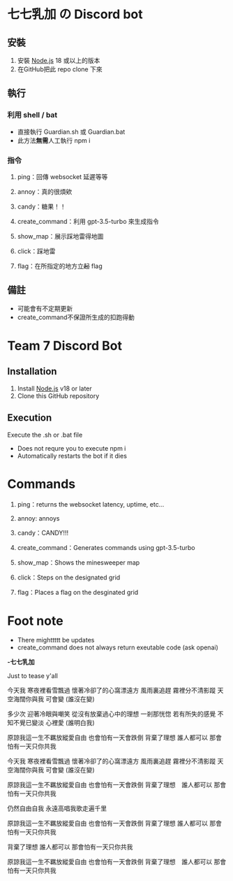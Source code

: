 # **七七乳加 の Discord bot**

## **安裝**

1. 安裝 [Node.js](https://nodejs.org/) 18 或以上的版本
2. 在GitHub把此 repo clone 下來

## **執行**
### 利用 shell / bat
 - 直接執行 Guardian.sh 或 Guardian.bat
 - 此方法**無需**人工執行 npm i

### 指令
1. ping：回傳 websocket 延遲等等

2. annoy：真的很煩欸

3. candy：糖果！！

4. create_command：利用 gpt-3.5-turbo 來生成指令

5. show_map：展示踩地雷得地圖

6. click：踩地雷

7. flag：在所指定的地方立~~起~~ flag

## **備註**
- 可能會有不定期更新
- create_command不保證所生成的扣跑得動

# Team 7 Discord Bot

## **Installation**
1. Install [Node.js](https://nodejs.org/) v18 or later
2. Clone this GitHub repository

## **Execution**
Execute the .sh or .bat file
- Does not requre you to execute npm i
- Automatically restarts the bot if it dies

# Commands
1. ping：returns the websocket latency, uptime, etc...

2. annoy: annoys

3. candy：CANDY!!!

4. create_command：Generates commands using gpt-3.5-turbo

5. show_map：Shows the minesweeper map

6. click：Steps on the designated grid

7. flag：Places a flag on the desginated grid

# Foot note
- There mighttttt be updates
- create_command does not always return exeutable code (ask openai)





**-七七乳加**



Just to tease y'all

今天我 寒夜裡看雪飄過
懷著冷卻了的心窩漂遠方
風雨裏追趕 霧裡分不清影蹤
天空海闊你與我 可會變 (誰沒在變)

多少次 迎著冷眼與嘲笑
從沒有放棄過心中的理想
一剎那恍惚 若有所失的感覺
不知不覺已變淡 心裡愛 (誰明白我)

原諒我這一生不羈放縱愛自由
也會怕有一天會跌倒
背棄了理想 誰人都可以
那會怕有一天只你共我

今天我 寒夜裡看雪飄過
懷著冷卻了的心窩漂遠方
風雨裏追趕 霧裡分不清影蹤
天空海闊你與我 可會變 (誰沒在變)

原諒我這一生不羈放縱愛自由
也會怕有一天會跌倒
背棄了理想　誰人都可以
那會怕有一天只你共我

仍然自由自我
永遠高唱我歌走遍千里

原諒我這一生不羈放縱愛自由
也會怕有一天會跌倒
背棄了理想 誰人都可以
那會怕有一天只你共我

背棄了理想 誰人都可以
那會怕有一天只你共我

原諒我這一生不羈放縱愛自由
也會怕有一天會跌倒
背棄了理想　誰人都可以
那會怕有一天只你共我
